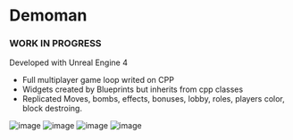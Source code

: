 # Demoman

### WORK IN PROGRESS
Developed with Unreal Engine 4

- Full multiplayer game loop writed on CPP 
- Widgets created by Blueprints but inherits from cpp classes
- Replicated Moves, bombs, effects, bonuses, lobby, roles, players color, block destroing.

![image](https://user-images.githubusercontent.com/33431126/187744434-8d60c2d0-f71a-4e1b-8d41-b96ac01c50b2.png)
![image](https://user-images.githubusercontent.com/33431126/190869241-c099744b-e802-4182-9cf4-b496c7e70afc.png)
![image](https://user-images.githubusercontent.com/33431126/190871654-82ea1d26-847d-46c5-b445-d79e494de9be.png)
![image](https://user-images.githubusercontent.com/33431126/190871665-74d62ab8-4139-4fca-8b95-e3e603abcc6a.png)
